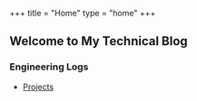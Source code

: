 +++
title = "Home"
type = "home"
+++

## Welcome to My Technical Blog

### Engineering Logs
- [Projects](/projects)


